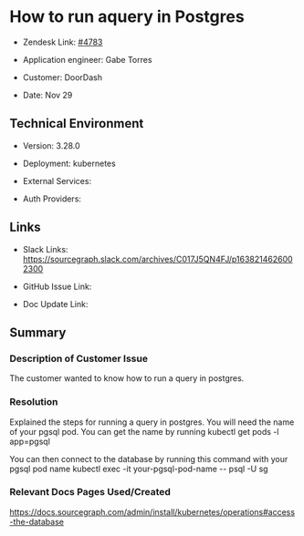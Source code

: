 

# How to run aquery in Postgres <!-- Ticket Title  Hint: include keywords to make it searchable -->



- Zendesk Link: [#4783](https://sourcegraph.zendesk.com/agent/tickets/4783)

- Application engineer: Gabe Torres

- Customer: DoorDash <!-- Redact if this contains personally identifying information -->

- Date: Nov 29


<!-- Data populated from integration, speak to Ben Gordon or Michael Bali if not working -->

<!-- During Internal team trial, fill missing data manually (we are waiting for all data to sync) -->



## Technical Environment

- Version: 3.28.0​

- Deployment: kubernetes

- External Services:

- Auth Providers:





## Links
<!-- Data for application engineer manual entry -->
- Slack Links: https://sourcegraph.slack.com/archives/C017J5QN4FJ/p1638214626002300

- GitHub Issue Link:

- Doc Update Link:



## Summary

### Description of Customer Issue
The customer wanted to know how to run a query in postgres.



### Resolution
Explained the steps for running a query in postgres.
You will need the name of your pgsql pod. You can get the name by running kubectl get pods -l app=pgsql

You can then connect to the database by running this command with your pgsql pod name kubectl exec -it your-pgsql-pod-name -- psql -U sg



### Relevant Docs Pages Used/Created
https://docs.sourcegraph.com/admin/install/kubernetes/operations#access-the-database 




<!-- Once complete, upload a copy to https://github.com/sourcegraph/support-tools-internal/tree/main/resolved-tickets as a .md file -->
<!-- Name the file 4783.md -->
